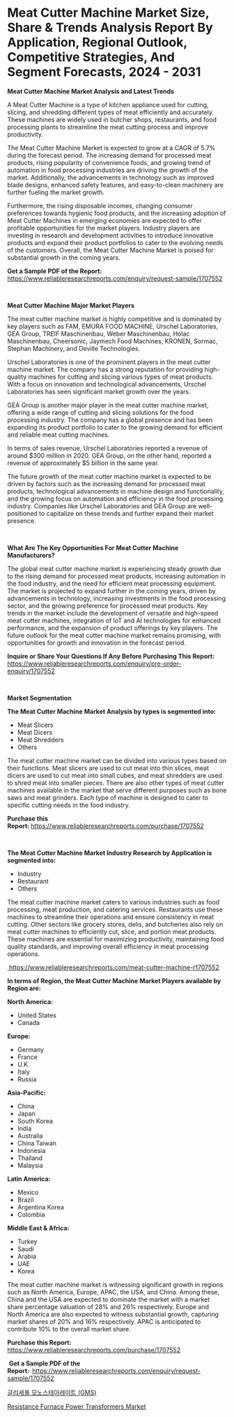<p><h1>Meat Cutter Machine Market Size, Share & Trends Analysis Report By Application, Regional Outlook, Competitive Strategies, And Segment Forecasts, 2024 - 2031</h1></p><p><strong>Meat Cutter Machine Market Analysis and Latest Trends</strong></p>
<p><p>A Meat Cutter Machine is a type of kitchen appliance used for cutting, slicing, and shredding different types of meat efficiently and accurately. These machines are widely used in butcher shops, restaurants, and food processing plants to streamline the meat cutting process and improve productivity.</p><p>The Meat Cutter Machine Market is expected to grow at a CAGR of 5.7% during the forecast period. The increasing demand for processed meat products, rising popularity of convenience foods, and growing trend of automation in food processing industries are driving the growth of the market. Additionally, the advancements in technology such as improved blade designs, enhanced safety features, and easy-to-clean machinery are further fueling the market growth.</p><p>Furthermore, the rising disposable incomes, changing consumer preferences towards hygienic food products, and the increasing adoption of Meat Cutter Machines in emerging economies are expected to offer profitable opportunities for the market players. Industry players are investing in research and development activities to introduce innovative products and expand their product portfolios to cater to the evolving needs of the customers. Overall, the Meat Cutter Machine Market is poised for substantial growth in the coming years.</p></p>
<p><strong>Get a Sample PDF of the Report:&nbsp;</strong> <a href="https://www.reliableresearchreports.com/enquiry/request-sample/1707552">https://www.reliableresearchreports.com/enquiry/request-sample/1707552</a></p>
<p>&nbsp;</p>
<p><strong>Meat Cutter Machine Major Market Players</strong></p>
<p><p>The meat cutter machine market is highly competitive and is dominated by key players such as FAM, EMURA FOOD MACHINE, Urschel Laboratories, GEA Group, TREIF Maschinenbau, Weber Maschinenbau, Holac Maschinenbau, Cheersonic, Jaymech Food Machines, KRONEN, Sormac, Stephan Machinery, and Deville Technologies.</p><p>Urschel Laboratories is one of the prominent players in the meat cutter machine market. The company has a strong reputation for providing high-quality machines for cutting and slicing various types of meat products. With a focus on innovation and technological advancements, Urschel Laboratories has seen significant market growth over the years.</p><p>GEA Group is another major player in the meat cutter machine market, offering a wide range of cutting and slicing solutions for the food processing industry. The company has a global presence and has been expanding its product portfolio to cater to the growing demand for efficient and reliable meat cutting machines.</p><p>In terms of sales revenue, Urschel Laboratories reported a revenue of around $300 million in 2020. GEA Group, on the other hand, reported a revenue of approximately $5 billion in the same year.</p><p>The future growth of the meat cutter machine market is expected to be driven by factors such as the increasing demand for processed meat products, technological advancements in machine design and functionality, and the growing focus on automation and efficiency in the food processing industry. Companies like Urschel Laboratories and GEA Group are well-positioned to capitalize on these trends and further expand their market presence.</p></p>
<p>&nbsp;</p>
<p><strong>What Are The Key Opportunities For Meat Cutter Machine Manufacturers?</strong></p>
<p><p>The global meat cutter machine market is experiencing steady growth due to the rising demand for processed meat products, increasing automation in the food industry, and the need for efficient meat processing equipment. The market is projected to expand further in the coming years, driven by advancements in technology, increasing investments in the food processing sector, and the growing preference for processed meat products. Key trends in the market include the development of versatile and high-speed meat cutter machines, integration of IoT and AI technologies for enhanced performance, and the expansion of product offerings by key players. The future outlook for the meat cutter machine market remains promising, with opportunities for growth and innovation in the forecast period.</p></p>
<p><strong>Inquire or Share Your Questions If Any Before Purchasing This Report:</strong> <a href="https://www.reliableresearchreports.com/enquiry/pre-order-enquiry/1707552">https://www.reliableresearchreports.com/enquiry/pre-order-enquiry/1707552</a></p>
<p>&nbsp;</p>
<p><strong>Market Segmentation</strong></p>
<p><strong>The Meat Cutter Machine Market Analysis by types is segmented into:</strong></p>
<p><ul><li>Meat Slicers</li><li>Meat Dicers</li><li>Meat Shredders</li><li>Others</li></ul></p>
<p><p>The meat cutter machine market can be divided into various types based on their functions. Meat slicers are used to cut meat into thin slices, meat dicers are used to cut meat into small cubes, and meat shredders are used to shred meat into smaller pieces. There are also other types of meat cutter machines available in the market that serve different purposes such as bone saws and meat grinders. Each type of machine is designed to cater to specific cutting needs in the food industry.</p></p>
<p><strong>Purchase this Report:&nbsp;</strong><a href="https://www.reliableresearchreports.com/purchase/1707552">https://www.reliableresearchreports.com/purchase/1707552</a></p>
<p>&nbsp;</p>
<p><strong>The Meat Cutter Machine Market Industry Research by Application is segmented into:</strong></p>
<p><ul><li>Industry</li><li>Restaurant</li><li>Others</li></ul></p>
<p><p>The meat cutter machine market caters to various industries such as food processing, meat production, and catering services. Restaurants use these machines to streamline their operations and ensure consistency in meat cutting. Other sectors like grocery stores, delis, and butcheries also rely on meat cutter machines to efficiently cut, slice, and portion meat products. These machines are essential for maximizing productivity, maintaining food quality standards, and improving overall efficiency in meat processing operations.</p></p>
<p><a href="https://www.reliableresearchreports.com/meat-cutter-machine-r1707552">&nbsp;https://www.reliableresearchreports.com/meat-cutter-machine-r1707552</a></p>
<p><strong>In terms of Region, the Meat Cutter Machine Market Players available by Region are:</strong></p>
<p>
    <p> <strong> North America: </strong>
        <ul>
            <li>United States</li>
            <li>Canada</li>
        </ul>
        </p> 
    <p> <strong> Europe: </strong>
        <ul>
            <li>Germany</li>
            <li>France</li>
            <li>U.K.</li>
            <li>Italy</li>
            <li>Russia</li>
        </ul>
        </p> 
    <p> <strong> Asia-Pacific: </strong>
        <ul>
            <li>China</li>
            <li>Japan</li>
            <li>South Korea</li>
            <li>India</li>
            <li>Australia</li>
            <li>China Taiwan</li>
            <li>Indonesia</li>
            <li>Thailand</li>
            <li>Malaysia</li>
        </ul>
        </p> 
    <p> <strong> Latin America: </strong>
        <ul>
            <li>Mexico</li>
            <li>Brazil</li>
            <li>Argentina Korea</li>
            <li>Colombia</li>
        </ul>
        </p> 
    <p> <strong> Middle East & Africa: </strong>
        <ul>
            <li>Turkey</li>
            <li>Saudi</li>
            <li>Arabia</li>
            <li>UAE</li>
            <li>Korea</li>
        </ul>
    </p>
    </p>
<p><p>The meat cutter machine market is witnessing significant growth in regions such as North America, Europe, APAC, the USA, and China. Among these, China and the USA are expected to dominate the market with a market share percentage valuation of 28% and 26% respectively. Europe and North America are also expected to witness substantial growth, capturing market shares of 20% and 16% respectively. APAC is anticipated to contribute 10% to the overall market share.</p></p>
<p><strong>Purchase this Report: </strong><a href="https://www.reliableresearchreports.com/purchase/1707552">https://www.reliableresearchreports.com/purchase/1707552</a></p>
<p>&nbsp;<strong>Get a Sample PDF of the Report:&nbsp;&nbsp;</strong><a href="https://www.reliableresearchreports.com/enquiry/request-sample/1707552">https://www.reliableresearchreports.com/enquiry/request-sample/1707552</a></p>
<p><strong></strong></p>
<p><p><a href="https://github.com/mithunmistry2258/Market-Research-Report-List-1/blob/main/6577780173443.md">글리세롤 모노스테아레이트 (GMS)</a></p><p><a href="https://view.publitas.com/reportprime-1/insights-into-the-resistance-furnace-power-transformers-industry-market-financial-status-market-size-and-revenue-analysis-up-to-2031/">Resistance Furnace Power Transformers Market</a></p></p>